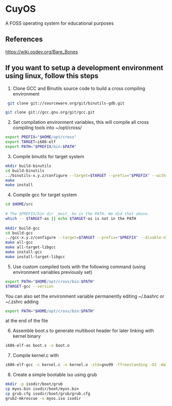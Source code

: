 # CuyOS
A FOSS operating system for educational purposes

## References

https://wiki.osdev.org/Bare_Bones

## If you want to setup a development environment using linux, follow this steps

1) Clone GCC and Binutils source code to build a cross compiling environment
```bash
 git clone git://sourceware.org/git/binutils-gdb.git
 ```
 ```bash
 git clone git://gcc.gnu.org/git/gcc.git
 ```

 2) Set compilation environment variables, this will compile all cross compiling tools into ~/opt/cross/
 ```bash
export PREFIX="$HOME/opt/cross"
export TARGET=i686-elf
export PATH="$PREFIX/bin:$PATH"
```

3) Compile binutils for target system
```bash 
mkdir build-binutils
cd build-binutils
../binutils-x.y.z/configure --target=$TARGET --prefix="$PREFIX" --with-sysroot --disable-nls --disable-werror
make
make install
```

4) Compile gcc for target system
```bash
cd $HOME/src
 
# The $PREFIX/bin dir _must_ be in the PATH. We did that above.
which -- $TARGET-as || echo $TARGET-as is not in the PATH
 
mkdir build-gcc
cd build-gcc
../gcc-x.y.z/configure --target=$TARGET --prefix="$PREFIX" --disable-nls --enable-languages=c,c++ --without-headers
make all-gcc
make all-target-libgcc
make install-gcc
make install-target-libgcc
```

5) Use custom compiled tools with the following command (using environment variables previously set)

```bash
export PATH="$HOME/opt/cross/bin:$PATH"
$TARGET-gcc --version
```

You can also set the environment variable permanently editing ~/.bashrc or ~/.zshrc adding 
```bash
export PATH="$HOME/opt/cross/bin:$PATH"
```
at the end of the file

6) Assemble boot.s to generate multiboot header for later linking with kernel binary
```bash
i686-elf-as boot.s -o boot.o
```

7) Compile kernel.c with 
```bash
i686-elf-gcc -c kernel.c -o kernel.o -std=gnu99 -ffreestanding -O2 -Wall -Wextra
```

8) Create a simple bootable iso using grub
```bash
mkdir -p isodir/boot/grub
cp myos.bin isodir/boot/myos.bin
cp grub.cfg isodir/boot/grub/grub.cfg
grub2-mkrescue -o myos.iso isodir

```